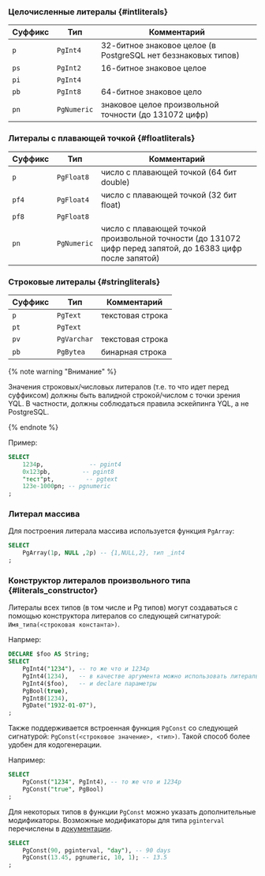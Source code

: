 ### Целочисленные литералы {#intliterals}

Суффикс | Тип | Комментарий
----- | ----- | -----
`p` | `PgInt4` | 32-битное знаковое целое (в PostgreSQL нет беззнаковых типов)
`ps`| `PgInt2` | 16-битное знаковое целое
`pi`| `PgInt4` |
`pb`| `PgInt8` | 64-битное знаковое цело
`pn`| `PgNumeric` | знаковое целое произвольной точности (до 131072 цифр)

### Литералы с плавающей точкой {#floatliterals}

Суффикс | Тип | Комментарий
----- | ----- | -----
`p` | `PgFloat8` | число с плавающей точкой (64 бит double)
`pf4`| `PgFloat4` | число с плавающей точкой (32 бит float)
`pf8`| `PgFloat8` |
`pn` | `PgNumeric` | число с плавающей точкой произвольной точности (до 131072 цифр перед запятой, до 16383 цифр после запятой)

### Строковые литералы {#stringliterals}

Суффикс | Тип | Комментарий
----- | ----- | -----
`p` | `PgText` | текстовая строка
`pt`| `PgText` |
`pv`| `PgVarchar` | текстовая строка
`pb`| `PgBytea` | бинарная строка

{% note warning "Внимание" %}

Значения строковых/числовых литералов (т.е. то что идет перед суффиксом) должны быть валидной строкой/числом с точки зрения YQL.
В частности, должны соблюдаться правила эскейпинга YQL, а не PostgreSQL.

{% endnote %}

Пример:

``` sql
SELECT
    1234p,             -- pgint4
    0x123pb,         -- pgint8
    "тест"pt,         -- pgtext
    123e-1000pn; -- pgnumeric
;
```

### Литерал массива

Для построения литерала массива используется функция `PgArray`:

``` sql
SELECT
    PgArray(1p, NULL ,2p) -- {1,NULL,2}, тип _int4
;
```


### Конструктор литералов произвольного типа {#literals_constructor}

Литералы всех типов (в том числе и Pg типов) могут создаваться с помощью конструктора литералов со следующей сигнатурой:
`Имя_типа(<строковая константа>)`.

Напрмер:
``` sql
DECLARE $foo AS String;
SELECT
    PgInt4("1234"), -- то же что и 1234p
    PgInt4(1234),   -- в качестве аргумента можно использовать литеральные константы
    PgInt4($foo),   -- и declare параметры
    PgBool(true),
    PgInt8(1234),
    PgDate("1932-01-07"),
;
```

Также поддерживается встроенная функция `PgConst` со следующей сигнатурой: `PgConst(<строковое значение>, <тип>)`.
Такой способ более удобен для кодогенерации.

Например:

``` sql
SELECT
    PgConst("1234", PgInt4), -- то же что и 1234p
    PgConst("true", PgBool)
;
```

Для некоторых типов в функции `PgConst` можно указать дополнительные модификаторы. Возможные модификаторы для типа `pginterval` перечислены в [документации](https://www.postgresql.org/docs/16/datatype-datetime.html).

``` sql
SELECT
    PgConst(90, pginterval, "day"), -- 90 days
    PgConst(13.45, pgnumeric, 10, 1); -- 13.5
;
```
